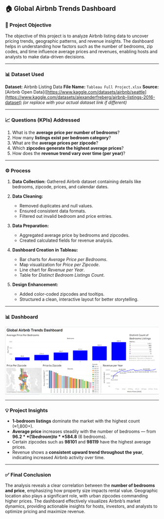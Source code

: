 
## 🏠 Global Airbnb Trends Dashboard

### **📌 Project Objective**

The objective of this project is to analyze Airbnb listing data to uncover pricing trends, geographic patterns, and revenue insights. The dashboard helps in understanding how factors such as the number of bedrooms, zip codes, and time influence average prices and revenues, enabling hosts and analysts to make data-driven decisions.

---

### **📊 Dataset Used**

**Dataset:** Airbnb Listing Data
**File Name:** `Tableau Full Project.xlsx`
**Source:** [Airbnb Open Data]([https://www.kaggle.com/datasets/airbnb/seattle](https://www.kaggle.com/datasets/alexanderfreberg/airbnb-listings-2016-dataset) *(or replace with your actual dataset link if different)*

---

### **📈 Questions (KPIs) Addressed**

1. What is the **average price per number of bedrooms**?
2. How many **listings exist per bedroom category**?
3. What are the **average prices per zipcode**?
4. Which **zipcodes generate the highest average prices**?
5. How does the **revenue trend vary over time (per year)**?

---

### **⚙️ Process**

1. **Data Collection:** Gathered Airbnb dataset containing details like bedrooms, zipcode, prices, and calendar dates.
2. **Data Cleaning:**

   * Removed duplicates and null values.
   * Ensured consistent data formats.
   * Filtered out invalid bedroom and price entries.
3. **Data Preparation:**

   * Aggregated average price by bedrooms and zipcodes.
   * Created calculated fields for revenue analysis.
4. **Dashboard Creation in Tableau:**

   * Bar charts for *Average Price per Bedrooms*.
   * Map visualization for *Price per Zipcode*.
   * Line chart for *Revenue per Year*.
   * Table for *Distinct Bedroom Listings Count*.
5. **Design Enhancement:**

   * Added color-coded zipcodes and tooltips.
   * Structured a clean, interactive layout for better storytelling.

---

### **📊 Dashboard**

![Global Airbnb Trends Dashboard](Screenshot%202025-10-18%20154847.png)

---

### **💡 Project Insights**

* **1-bedroom listings** dominate the market with the highest count (≈1,800+).
* **Average price** increases steadily with the number of bedrooms — from **$96.2** (1 bedroom) to **$584.8** (6 bedrooms).
* Certain zipcodes such as **98101** and **98119** have the highest average prices.
* Revenue shows a **consistent upward trend throughout the year**, indicating increased Airbnb activity over time.

---

### **✅ Final Conclusion**

The analysis reveals a clear correlation between the **number of bedrooms and price**, emphasizing how property size impacts rental value. Geographic location also plays a significant role, with urban zipcodes commanding higher prices. The dashboard effectively visualizes Airbnb’s market dynamics, providing actionable insights for hosts, investors, and analysts to optimize pricing and maximize revenue.


